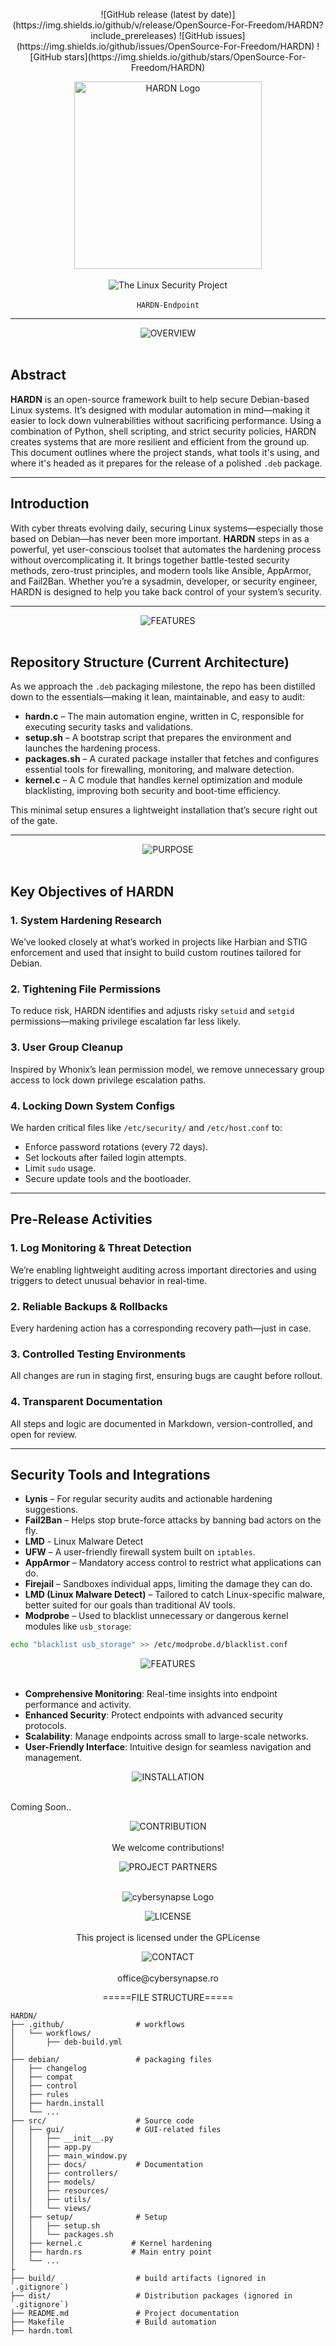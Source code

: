 <p align="center">
  ![GitHub release (latest by date)](https://img.shields.io/github/v/release/OpenSource-For-Freedom/HARDN?include_prereleases)
  ![GitHub issues](https://img.shields.io/github/issues/OpenSource-For-Freedom/HARDN)
  ![GitHub stars](https://img.shields.io/github/stars/OpenSource-For-Freedom/HARDN)
</p>


<p align="center">
  <img src="docs/assets/HARDN(1).png" alt="HARDN Logo" width="300px" /><br><br>
  <img src="https://img.shields.io/badge/The_Linux_Security_Project-red?style=for-the-badge&labelColor=black" alt="The Linux Security Project"><br><br>
  <code>HARDN-Endpoint</code>
</p>

---

<p align="center">
  <img src="https://img.shields.io/badge/OVERVIEW-white?style=for-the-badge&labelColor=black" alt="OVERVIEW"><br><br>
</p>

## Abstract  
**HARDN** is an open-source framework built to help secure Debian-based Linux systems. It’s designed with modular automation in mind—making it easier to lock down vulnerabilities without sacrificing performance. Using a combination of Python, shell scripting, and strict security policies, HARDN creates systems that are more resilient and efficient from the ground up. This document outlines where the project stands, what tools it's using, and where it's headed as it prepares for the release of a polished `.deb` package.

---

## Introduction  
With cyber threats evolving daily, securing Linux systems—especially those based on Debian—has never been more important. **HARDN** steps in as a powerful, yet user-conscious toolset that automates the hardening process without overcomplicating it. It brings together battle-tested security methods, zero-trust principles, and modern tools like Ansible, AppArmor, and Fail2Ban. Whether you’re a sysadmin, developer, or security engineer, HARDN is designed to help you take back control of your system’s security.

---
<p align="center">
  <img src="https://img.shields.io/badge/FEATURES-white?style=for-the-badge&labelColor=black" alt="FEATURES"><br><br>
</p>

## Repository Structure (Current Architecture)  
As we approach the `.deb` packaging milestone, the repo has been distilled down to the essentials—making it lean, maintainable, and easy to audit:

- **hardn.c** – The main automation engine, written in C, responsible for executing security tasks and validations.
- **setup.sh** – A bootstrap script that prepares the environment and launches the hardening process.
- **packages.sh** – A curated package installer that fetches and configures essential tools for firewalling, monitoring, and malware detection.
- **kernel.c** – A C module that handles kernel optimization and module blacklisting, improving both security and boot-time efficiency.

This minimal setup ensures a lightweight installation that’s secure right out of the gate.

---

<p align="center">
  <img src="https://img.shields.io/badge/PURPOSE-white?style=for-the-badge&labelColor=black" alt="PURPOSE"><br><br>
</p>

## Key Objectives of HARDN

### 1. System Hardening Research  
We’ve looked closely at what’s worked in projects like Harbian and STIG enforcement and used that insight to build custom routines tailored for Debian.

### 2. Tightening File Permissions  
To reduce risk, HARDN identifies and adjusts risky `setuid` and `setgid` permissions—making privilege escalation far less likely.  

### 3. User Group Cleanup  
Inspired by Whonix’s lean permission model, we remove unnecessary group access to lock down privilege escalation paths.

### 4. Locking Down System Configs  
We harden critical files like `/etc/security/` and `/etc/host.conf` to:
- Enforce password rotations (every 72 days).
- Set lockouts after failed login attempts.
- Limit `sudo` usage.
- Secure update tools and the bootloader.

---

## Pre-Release Activities

### 1. Log Monitoring & Threat Detection  
We’re enabling lightweight auditing across important directories and using triggers to detect unusual behavior in real-time.

### 2. Reliable Backups & Rollbacks  
Every hardening action has a corresponding recovery path—just in case.

### 3. Controlled Testing Environments  
All changes are run in staging first, ensuring bugs are caught before rollout.

### 4. Transparent Documentation  
All steps and logic are documented in Markdown, version-controlled, and open for review.

---

## Security Tools and Integrations

- **Lynis** – For regular security audits and actionable hardening suggestions.  
- **Fail2Ban** – Helps stop brute-force attacks by banning bad actors on the fly.
- **LMD** - Linux Malware Detect  
- **UFW** – A user-friendly firewall system built on `iptables`.  
- **AppArmor** – Mandatory access control to restrict what applications can do.  
- **Firejail** – Sandboxes individual apps, limiting the damage they can do.  
- **LMD (Linux Malware Detect)** – Tailored to catch Linux-specific malware, better suited for our goals than traditional AV tools.  
- **Modprobe** – Used to blacklist unnecessary or dangerous kernel modules like `usb_storage`:
```bash
echo "blacklist usb_storage" >> /etc/modprobe.d/blacklist.conf
```


<p align="center">
  <img src="https://img.shields.io/badge/FEATURES-white?style=for-the-badge&labelColor=black" alt="FEATURES"><br><br>
</p>

- **Comprehensive Monitoring**: Real-time insights into endpoint performance and activity.
- **Enhanced Security**: Protect endpoints with advanced security protocols.
- **Scalability**: Manage endpoints across small to large-scale networks.
- **User-Friendly Interface**: Intuitive design for seamless navigation and management.


<p align="center">
  <img src="https://img.shields.io/badge/INSTALLATION-white?style=for-the-badge&labelColor=black" alt="INSTALLATION"><br><br>
</p>


Coming Soon..


<p align="center">
  <img src="https://img.shields.io/badge/CONTRIBUTION-white?style=for-the-badge&labelColor=black" alt="CONTRIBUTION"><br><br>
We welcome contributions! 

</p>

<p align="center">
  <img src="https://img.shields.io/badge/PROJECT PARTNERS-white?style=for-the-badge&labelColor=black" alt="PROJECT PARTNERS"><br><br>
</p>


<p align="center">
  <img src="docs/assets/cybersynapse.png" alt="cybersynapse Logo" />
</p>



<p align="center">
  <img src="https://img.shields.io/badge/LICENSE-white?style=for-the-badge&labelColor=black" alt="LICENSE"><br><br>
This project is licensed under the GPLicense
  
</p>


<p align="center">
  <img src="https://img.shields.io/badge/CONTACT-white?style=for-the-badge&labelColor=black" alt="CONTACT"><br><br>
office@cybersynapse.ro
</p>


<p align="center">
=====FILE STRUCTURE=====

```
HARDN/
├── .github/                # workflows
│   └── workflows/
│       ├── deb-build.yml
│      
├── debian/                 # packaging files
│   ├── changelog
│   ├── compat
│   ├── control
│   ├── rules
│   ├── hardn.install
│   └── ...
├── src/                    # Source code
│   ├── gui/                # GUI-related files
│   │   ├── __init__.py
│   │   ├── app.py
│   │   ├── main_window.py
│   │   ├── docs/           # Documentation 
│   │   ├── controllers/
│   │   ├── models/
│   │   ├── resources/
│   │   ├── utils/
│   │   └── views/
│   ├── setup/              # Setup 
│   │   ├── setup.sh
│   │   └── packages.sh
│   ├── kernel.c           # Kernel hardening 
│   ├── hardn.rs           # Main entry point
│   └── ...
├
├── build/                  # build artifacts (ignored in `.gitignore`)
├── dist/                   # Distribution packages (ignored in `.gitignore`)
├── README.md               # Project documentation
├── Makefile                # Build automation
├── hardn.toml          
```
</p>